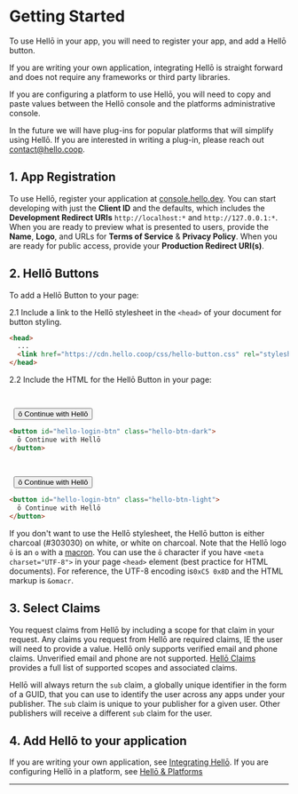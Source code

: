 # Getting Started

To use Hellō in your app, you will need to register your app, and add a Hellō button. 

If you are writing your own application, integrating Hellō is straight forward and does not require any frameworks or third party libraries.

If you are configuring a platform to use Hellō, you will need to copy and paste values between the Hellō console and the platforms administrative console.

In the future we will have plug-ins for popular platforms that will simplify using Hellō. If you are interested in writing a plug-in, please reach out [contact@hello.coop](mailto:contact@hello.coop?subject=Hellō+Plug-in+Inquiry).

## 1. App Registration

To use Hellō, register your application at [console.hello.dev](https://console.hello.dev/). You can start developing with just the **Client ID** and the defaults, which includes the **Development Redirect URIs** `http://localhost:*` and `http://127.0.0.1:*`. When you are ready to preview what is presented to users, provide the **Name**, **Logo**, and URLs for **Terms of Service** & **Privacy Policy**.  When you are ready for public access, provide your **Production Redirect URI(s)**.

## 2. Hellō Buttons

To add a Hellō Button to your page:

2.1 Include a link to the Hellō stylesheet in the `<head>` of your document for button styling.

```html
<head>
  ...
  <link href="https://cdn.hello.coop/css/hello-button.css" rel="stylesheet">
</head>
```

2.2 Include the HTML for the Hellō Button in your page:


<CodeGroup>
<CodeGroupItem title="Dark Button" active>

<div style="padding: 1rem 0.5rem; padding-top: 0.9rem; margin-top: 1.8rem; margin-bottom: -1rem;">
  <button class="hello-btn-dark">ō Continue with Hellō</button>
</div>

```html
<button id="hello-login-btn" class="hello-btn-dark">
  ō Continue with Hellō 
</button>
```

</CodeGroupItem>
<CodeGroupItem title="White Button">

<div style="padding: 1rem 0.5rem; padding-top: 0.9rem; margin-top: 1.8rem; margin-bottom: -1rem;">
  <button class="hello-btn-light">ō Continue with Hellō</button>
</div>
  
```html
<button id="hello-login-btn" class="hello-btn-light">
  ō Continue with Hellō 
</button>
```
</CodeGroupItem>
</CodeGroup>

If you don't want to use the Hellō stylesheet, the Hellō button is either charcoal (#303030) on white, or white on charcoal. Note that the Hellō logo `ō` is an `o` with a [macron](https://en.wikipedia.org/wiki/Macron_(diacritic)). You can use the `ō` character if you have `<meta charset="UTF-8">` in your page `<head>` element (best practice for HTML documents). For reference, the UTF-8 encoding is`0xC5 0x8D` and the HTML markup is `&omacr`.

## 3. Select Claims

You request claims from Hellō by including a scope for that claim in your request. Any claims you request from Hellō are required claims, IE the user will need to provide a value. Hellō only supports verified email and phone claims. Unverified email and phone are not supported. [Hellō Claims](/documentation/hello-claims.html) provides a full list of supported scopes and associated claims. 

Hellō will always return the `sub` claim, a globally unique identifier in the form of a GUID, that you can use to identify the user across any apps under your publisher. The `sub` claim is unique to your publisher for a given user. Other publishers will receive a different `sub` claim for the user.

## 4. Add Hellō to your application

If you are writing your own application, see [Integrating Hellō](/documentation/Integrating-hello.html). If you are configuring Hellō in a platform, see [Hellō & Platforms](/documentation/hello-platforms.html)

---